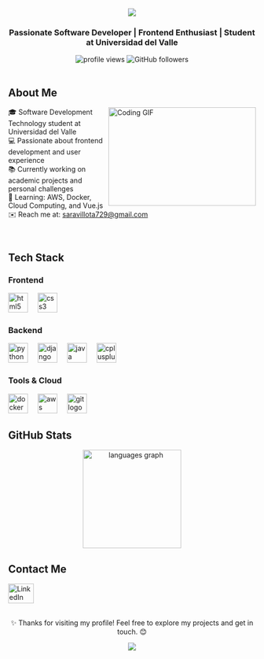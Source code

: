 <h1 align="center">
  <img src="https://readme-typing-svg.herokuapp.com/?font=Righteous&size=35&center=true&vCenter=true&width=500&height=70&duration=4000&lines=Hi!+I'm+Sara+;Welcome+to+my+profile!+;&color=FF0000" />
</h1>

<h3 align="center">Passionate Software Developer | Frontend Enthusiast | Student at Universidad del Valle</h3>

<div align="center">
  <img src="https://komarev.com/ghpvc/?username=itssinis&label=Profile%20views&color=ff0000&style=flat" alt="profile views" />
  <img src="https://img.shields.io/github/followers/itssinis?label=Followers&style=social&color=ff0000" alt="GitHub followers" />
</div>

<br>

<h2 style="border-bottom: none;">About Me</h2>

<img align="right" src="https://media.giphy.com/media/3oKIPnAiaMCws8nOsE/giphy.gif" width="300" height="200" alt="Coding GIF"/>

🎓 Software Development Technology student at Universidad del Valle<br>
💻 Passionate about frontend development and user experience<br>
📚 Currently working on academic projects and personal challenges<br>
🌱 Learning: AWS, Docker, Cloud Computing, and Vue.js<br>
✉️ Reach me at: saravillota729@gmail.com

<br clear="right"/>

<h2 style="border-bottom: none;">Tech Stack</h2>

<h3>Frontend</h3>
<div align="left">
  <img src="https://cdn.jsdelivr.net/gh/devicons/devicon/icons/html5/html5-original.svg" height="40" alt="html5 logo" />
  <img width="12" />
  <img src="https://cdn.jsdelivr.net/gh/devicons/devicon/icons/css3/css3-original.svg" height="40" alt="css3 logo" />
</div>

<h3>Backend</h3>
<div align="left">
  <img src="https://cdn.jsdelivr.net/gh/devicons/devicon/icons/python/python-original.svg" height="40" alt="python logo" />
  <img width="12" />
  <img src="https://cdn.jsdelivr.net/gh/devicons/devicon/icons/django/django-plain.svg" height="40" alt="django logo" />
  <img width="12" />
  <img src="https://cdn.jsdelivr.net/gh/devicons/devicon/icons/java/java-original.svg" height="40" alt="java logo" />
  <img width="12" />
  <img src="https://cdn.jsdelivr.net/gh/devicons/devicon/icons/cplusplus/cplusplus-original.svg" height="40" alt="cplusplus logo" />
</div>

<h3>Tools & Cloud</h3>
<div align="left">
  <img src="https://cdn.jsdelivr.net/gh/devicons/devicon/icons/docker/docker-original.svg" height="40" alt="docker logo" />
  <img width="12" />
  <img src="https://skillicons.dev/icons?i=aws" height="40" alt="aws logo" />
  <img width="12" />
  <img src="https://cdn.jsdelivr.net/gh/devicons/devicon/icons/git/git-original.svg" height="40" alt="git logo" />
</div>

<h2 style="border-bottom: none;">GitHub Stats</h2>

<div align="center">
  <img src="https://github-readme-stats.vercel.app/api/top-langs?username=itssinis&locale=en&hide_title=false&layout=compact&card_width=400&langs_count=8&theme=dracula&hide_border=false" height="200" alt="languages graph"  />
</div>

<h2 style="border-bottom: none;">Contact Me</h2>

<div align="left">
  <a href="https://www.linkedin.com/in/sarasinisterra" target="_blank">
    <img src="https://raw.githubusercontent.com/maurodesouza/profile-readme-generator/master/src/assets/icons/social/linkedin/default.svg" width="52" height="40" alt="LinkedIn logo" />
  </a>
</div>

<br>
<p align="center">✨ Thanks for visiting my profile! Feel free to explore my projects and get in touch. 😊</p>

<div align="center">
  <img src="https://capsule-render.vercel.app/api?type=waving&color=ff0000&height=100&section=footer"/>
</div>
